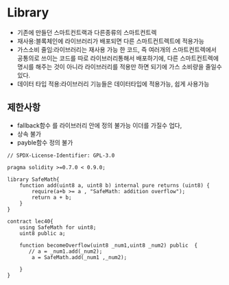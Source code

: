 # Library
- 기존에 만들던 스마트컨트랙과 다른종류의 스마트컨트렉
- 재사용:블록체인에 라이브러리가 배포되면 다른 스마트컨트렉트에 적용가능
- 가스소비 줄임:라이브러리는 재사용 가능 한 코드, 즉 여러개의 스마트컨트렉에서 공통의로 쓰이는 코드를 따로 라이브러리통해서 배포하기에, 다른 스마트컨트렉에 명시를 해주는 것이 아니라 라이브러리를 적용만 하면 되기에 가스 소비량을 줄일수 있다.
- 데이터 타입 적용:라이브러리 기능들은 데이터타입에 적용가능, 쉽게 사용가능

## 제한사항
- fallback함수 를 라이브러리 안에 정의 불가능 이더를 가질수 업다,
- 상속 불가
- payble함수 정의 불가

```solidity
// SPDX-License-Identifier: GPL-3.0

pragma solidity >=0.7.0 < 0.9.0;

library SafeMath{
    function add(uint8 a, uint8 b) internal pure returns (uint8) {
        require(a+b >= a , "SafeMath: addition overflow");
        return a + b;
    }
}

contract lec40{
    using SafeMath for uint8;
    uint8 public a; 
    
    function becomeOverflow(uint8 _num1,uint8 _num2) public  {
       // a = _num1.add(_num2);
        a = SafeMath.add(_num1 ,_num2);
       
    } 
}
```